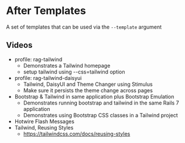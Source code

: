 # After Templates

A set of templates that can be used via the `--template` argument

## Videos

- profile: rag-tailwind
  - Demonstrates a Tailwind homepage
  - setup tailwind using --css=tailwind option
- profile: rag-tailwind-daisyui
  - Tailwind, DaisyUI and Theme Changer using Stimulus
  - Make sure it persists the theme change across pages
- Bootstrap & Tailwind in same application plus Bootstrap Emulation
  - Demonstrates running bootstrap and tailwind in the same Rails 7 application
  - Demonstrates using Bootstrap CSS classes in a Tailwind project
- Hotwire Flash Messages
- Tailwind, Reusing Styles
  - https://tailwindcss.com/docs/reusing-styles